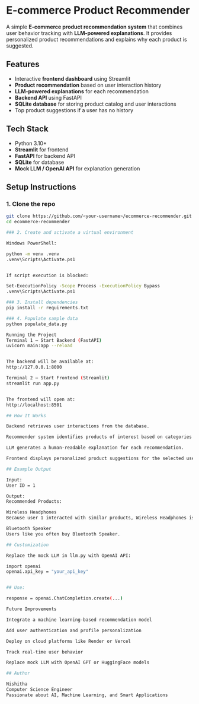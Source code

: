 # E-commerce Product Recommender

A simple **E-commerce product recommendation system** that combines user behavior tracking with **LLM-powered explanations**. It provides personalized product recommendations and explains why each product is suggested.

## Features

- Interactive **frontend dashboard** using Streamlit  
- **Product recommendation** based on user interaction history  
- **LLM-powered explanations** for each recommendation  
- **Backend API** using FastAPI  
- **SQLite database** for storing product catalog and user interactions  
- Top product suggestions if a user has no history  

## Tech Stack

- Python 3.10+  
- **Streamlit** for frontend  
- **FastAPI** for backend API  
- **SQLite** for database  
- **Mock LLM / OpenAI API** for explanation generation  

## Setup Instructions

### 1. Clone the repo
```bash
git clone https://github.com/<your-username>/ecommerce-recommender.git
cd ecommerce-recommender

### 2. Create and activate a virtual environment

Windows PowerShell:

python -m venv .venv
.venv\Scripts\Activate.ps1


If script execution is blocked:

Set-ExecutionPolicy -Scope Process -ExecutionPolicy Bypass
.venv\Scripts\Activate.ps1

### 3. Install dependencies
pip install -r requirements.txt

### 4. Populate sample data
python populate_data.py

Running the Project
Terminal 1 — Start Backend (FastAPI)
uvicorn main:app --reload


The backend will be available at:
http://127.0.0.1:8000

Terminal 2 — Start Frontend (Streamlit)
streamlit run app.py


The frontend will open at:
http://localhost:8501

## How It Works

Backend retrieves user interactions from the database.

Recommender system identifies products of interest based on categories or user behavior.

LLM generates a human-readable explanation for each recommendation.

Frontend displays personalized product suggestions for the selected user.

## Example Output

Input:
User ID = 1

Output:
Recommended Products:

Wireless Headphones
Because user 1 interacted with similar products, Wireless Headphones is recommended.

Bluetooth Speaker
Users like you often buy Bluetooth Speaker.

## Customization

Replace the mock LLM in llm.py with OpenAI API:

import openai
openai.api_key = "your_api_key"


## Use:

response = openai.ChatCompletion.create(...)

Future Improvements

Integrate a machine learning-based recommendation model

Add user authentication and profile personalization

Deploy on cloud platforms like Render or Vercel

Track real-time user behavior

Replace mock LLM with OpenAI GPT or HuggingFace models

## Author

Nishitha
Computer Science Engineer
Passionate about AI, Machine Learning, and Smart Applications